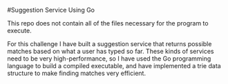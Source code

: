 #Suggestion Service Using Go

This repo does not contain all of the files necessary for the program to execute.

For this challenge I have built a suggestion service that returns possible matches based on what a user has typed so far. These kinds of services need to be very high-performance, so I have used the Go programming language to build a compiled executable, and have implemented a trie data structure to make finding matches very efficient.